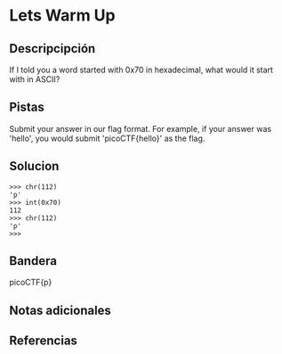 # Lets Warm Up
## Descripcipción
If I told you a word started with 0x70 in hexadecimal, what would it start with in ASCII?
## Pistas
Submit your answer in our flag format. For example, if your answer was 'hello', you would submit 'picoCTF{hello}' as the flag.
## Solucion
```
>>> chr(112)
'p'
>>> int(0x70)
112
>>> chr(112)
'p'
>>> 
```
## Bandera
picoCTF{p}
## Notas adicionales
## Referencias
